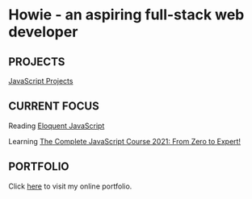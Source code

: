 # Howie - an aspiring full-stack web developer
## PROJECTS
[JavaScript Projects](https://github.com/HowieWork/JavaScript-web-projects)
## CURRENT FOCUS
Reading [Eloquent JavaScript](https://github.com/HowieWork/learn-eloquent-js)

Learning [The Complete JavaScript Course 2021: From Zero to Expert!](https://github.com/HowieWork/complete-javascript-with-jonas)
## PORTFOLIO
Click [here](https://howiework.com/) to visit my online portfolio.
